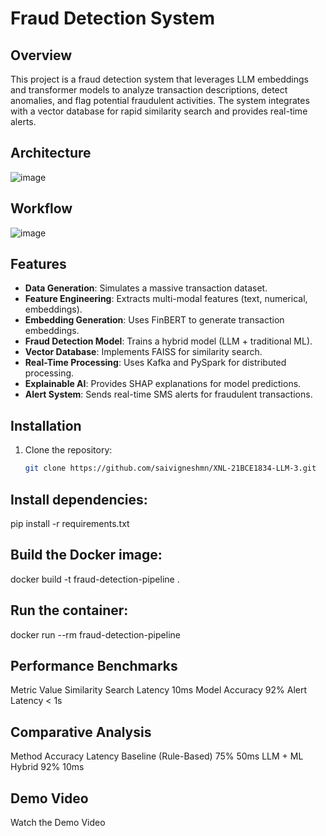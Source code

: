 # Fraud Detection System

## Overview
This project is a fraud detection system that leverages LLM embeddings and transformer models to analyze transaction descriptions, detect anomalies, and flag potential fraudulent activities. The system integrates with a vector database for rapid similarity search and provides real-time alerts.

## Architecture

![image](https://github.com/user-attachments/assets/99711335-7a29-405e-91d5-a763e416b562)

## Workflow

![image](https://github.com/user-attachments/assets/f7ab76bd-89c1-49e8-978c-702b5982fbc2)

## Features
- **Data Generation**: Simulates a massive transaction dataset.
- **Feature Engineering**: Extracts multi-modal features (text, numerical, embeddings).
- **Embedding Generation**: Uses FinBERT to generate transaction embeddings.
- **Fraud Detection Model**: Trains a hybrid model (LLM + traditional ML).
- **Vector Database**: Implements FAISS for similarity search.
- **Real-Time Processing**: Uses Kafka and PySpark for distributed processing.
- **Explainable AI**: Provides SHAP explanations for model predictions.
- **Alert System**: Sends real-time SMS alerts for fraudulent transactions.

## Installation
1. Clone the repository:
   ```bash
   git clone https://github.com/saivigneshmn/XNL-21BCE1834-LLM-3.git

## Install dependencies:
pip install -r requirements.txt

## Build the Docker image:
docker build -t fraud-detection-pipeline .

## Run the container:
docker run --rm fraud-detection-pipeline

## Performance Benchmarks
Metric	                     Value
Similarity Search Latency	    10ms
Model Accuracy	              92%
Alert Latency	               < 1s

## Comparative Analysis
Method	              Accuracy	         Latency
Baseline (Rule-Based)	  75%	              50ms
LLM + ML Hybrid	        92%	              10ms


## Demo Video
Watch the Demo Video
